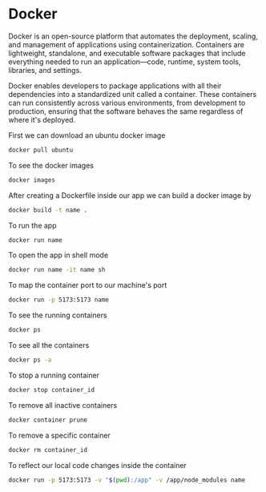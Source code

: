 # Docker

Docker is an open-source platform that automates the deployment, scaling, and management of applications using containerization. Containers are lightweight, standalone, and executable software packages that include everything needed to run an application—code, runtime, system tools, libraries, and settings.

Docker enables developers to package applications with all their dependencies into a standardized unit called a container. These containers can run consistently across various environments, from development to production, ensuring that the software behaves the same regardless of where it's deployed.

First we can download an ubuntu docker image
```bash
docker pull ubuntu
```
To see the docker images
```bash
docker images
```
After creating a Dockerfile inside our app we can build a docker image by
```bash
docker build -t name .
```
To run the app
```bash
docker run name
```
To open the app in shell mode
```bash
docker run name -it name sh
```
To map the container port to our machine's port
```bash
docker run -p 5173:5173 name
```
To see the running containers
```bash
docker ps
```
To see all the containers
```bash
docker ps -a
```
To stop a running container
```bash
docker stop container_id
```
To remove all inactive containers
```bash
docker container prune
```
To remove a specific container
```bash
docker rm container_id
```
To reflect our local code changes inside the container
```bash
docker run -p 5173:5173 -v "$(pwd):/app" -v /app/node_modules name
```
